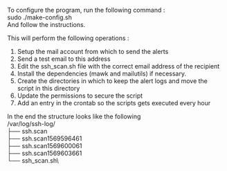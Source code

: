 To configure the program, run the following command :\
sudo ./make-config.sh\
And follow the instructions.

This will perform the following operations :
1. Setup the mail account from which to send the alerts
2. Send a test email to this address
3. Edit the ssh_scan.sh file with the correct email address of the recipient
4. Install the dependencies (mawk and mailutils) if necessary.
5. Create the directories in which to keep the alert logs and move the script in this directory
6. Update the permissions to secure the script
7. Add an entry in the crontab so the scripts gets executed every hour

In the end the structure looks like the following\
/var/log/ssh-log/\
    ├── ssh.scan\
    ├── ssh.scan1569596461\
    ├── ssh.scan1569600061\
    ├── ssh.scan1569603661\
    └── ssh_scan.sh\

